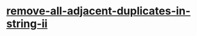 # [remove-all-adjacent-duplicates-in-string-ii](https://leetcode-cn.com/problems/remove-all-adjacent-duplicates-in-string-ii)
